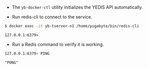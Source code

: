 <!--
+++
private = true
+++
-->

* The `yb-docker-ctl` utility initializes the YEDIS API automatically.

* Run redis-cli to connect to the service.

```sh
$ docker exec -it yb-tserver-n1 /home/yugabyte/bin/redis-cli
```

```output
127.0.0.1:6379>
```

* Run a Redis command to verify it is working.

```sh
127.0.0.1:6379> PING
```

```output
"PONG"
```
